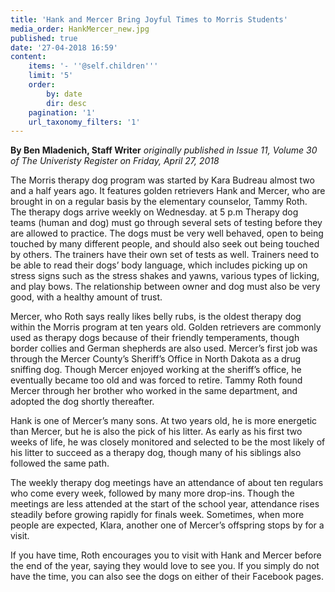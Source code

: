```yaml
---
title: 'Hank and Mercer Bring Joyful Times to Morris Students'
media_order: HankMercer_new.jpg
published: true
date: '27-04-2018 16:59'
content:
    items: '- ''@self.children'''
    limit: '5'
    order:
        by: date
        dir: desc
    pagination: '1'
    url_taxonomy_filters: '1'
---
```


**By Ben Mladenich, Staff Writer** _originally published in Issue 11, Volume 30 of The Univeristy Register on Friday, April 27, 2018_

The Morris therapy dog program was started by Kara Budreau almost two and a half years ago. It features golden retrievers Hank and Mercer, who are brought in on a regular basis by the elementary counselor, Tammy Roth. The therapy dogs arrive weekly on Wednesday. at 5 p.m
Therapy dog teams (human and dog) must go through several sets of testing before they are allowed to practice. The dogs must be very well behaved, open to being touched by many different people, and should also seek out being touched by others. The trainers have their own set of tests as well. Trainers need to be able to read their dogs’ body language, which includes picking up on stress signs such as the stress shakes and yawns, various types of licking, and play bows. The relationship between owner and dog must also be very good, with a healthy amount of trust.

Mercer, who Roth says really likes belly rubs, is the oldest therapy dog within the Morris program at ten years old. Golden  retrievers are commonly used as therapy dogs because of their friendly temperaments, though border collies and German shepherds are also used. Mercer’s first job was through the Mercer County’s Sheriff’s Office in North Dakota as a drug sniffing dog. Though Mercer enjoyed working at the sheriff’s office, he eventually became too old and was forced to retire. Tammy Roth found Mercer through her brother who worked in the same department, and adopted the dog shortly thereafter.

Hank is one of Mercer’s many sons. At two years old, he is more energetic than Mercer, but he is also the pick of his litter. As early as his first two weeks of life, he was closely monitored and selected to be the most likely of his litter to succeed as a therapy dog, though many of his siblings also followed the same path.

The weekly therapy dog meetings have an attendance of about ten regulars who come every week, followed by many more drop-ins. Though the meetings are less attended at the start of the school year, attendance rises steadily before growing rapidly for finals week. Sometimes, when more people are expected, Klara, another one of Mercer’s offspring stops by for a visit.
	
If you have time, Roth encourages you to visit with Hank and Mercer before the end of the year, saying they would love to see you. If you simply do not have the time, you can also see the dogs on either of their Facebook pages.
